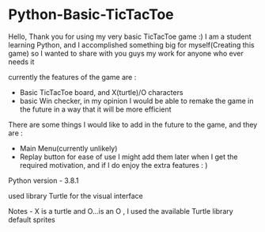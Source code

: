 # Python-Basic-TicTacToe
Hello, Thank you for using my very basic TicTacToe game :)
I am a student learning Python, and I accomplished something big for myself(Creating this game) so I wanted to share with you guys my work for anyone who ever needs it

currently the features of the game are :
* Basic TicTacToe board, and X(turtle)/O characters
* basic Win checker, in my opinion I would be able to remake the game in the future in a way that it will be more efficient 

There are some things I would like to add in the future to the game, and they are :
* Main Menu(currently unlikely)
* Replay button for ease of use
I might add them later when I get the required motivation, and if I do enjoy the extra features : )

Python version - 3.8.1

used library Turtle for the visual interface

Notes - X is a turtle and O...is an O , I used the available Turtle library default sprites
